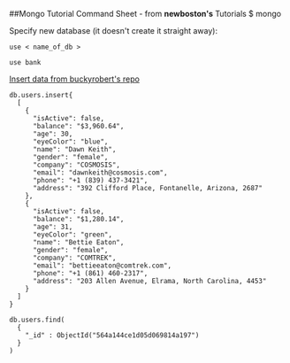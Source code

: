 ##Mongo Tutorial Command Sheet - from **newboston's** Tutorials
$ mongo

Specify new database (it doesn't create it straight away):
```
use < name_of_db >
```
```
use bank
```
[Insert data from buckyrobert's repo](https://github.com/buckyroberts/Source-Code-from-Tutorials/blob/master/Other/SampleJsonData/fake_bank_data.json)
```
db.users.insert{
  [
    {
      "isActive": false,
      "balance": "$3,960.64",
      "age": 30,
      "eyeColor": "blue",
      "name": "Dawn Keith",
      "gender": "female",
      "company": "COSMOSIS",
      "email": "dawnkeith@cosmosis.com",
      "phone": "+1 (839) 437-3421",
      "address": "392 Clifford Place, Fontanelle, Arizona, 2687"
    },
    {
      "isActive": false,
      "balance": "$1,280.14",
      "age": 31,
      "eyeColor": "green",
      "name": "Bettie Eaton",
      "gender": "female",
      "company": "COMTREK",
      "email": "bettieeaton@comtrek.com",
      "phone": "+1 (861) 460-2317",
      "address": "203 Allen Avenue, Elrama, North Carolina, 4453"
    }
  ]
}
```

```
db.users.find(
  {
    "_id" : ObjectId("564a144ce1d05d069814a197")
  }
)
```
